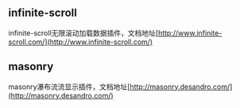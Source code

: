 ## infinite-scroll

infinite-scroll无限滚动加载数据插件，文档地址[http://www.infinite-scroll.com/](http://www.infinite-scroll.com/)

## masonry

masonry瀑布流流显示插件，文档地址[http://masonry.desandro.com/](http://masonry.desandro.com/)

